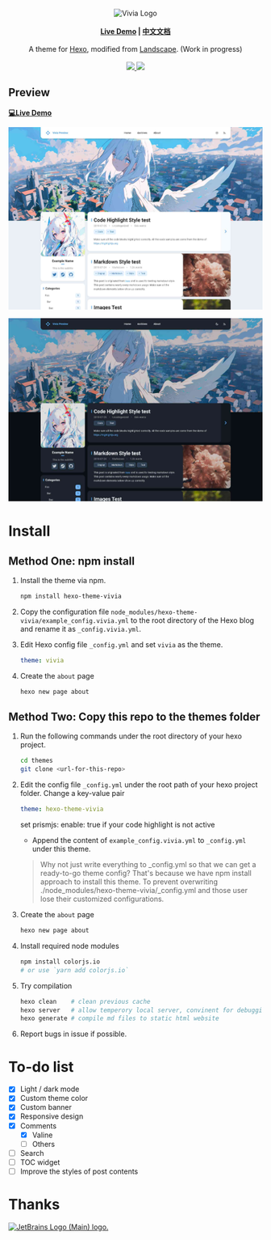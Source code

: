 <br>
<div align="center">
<img alt="Vivia Logo" src="./preview/logo.png" width="280px">
<br>
<br>
<strong>
<a href="https://saicaca.github.io/vivia-preview/">Live Demo</a>
|
<a href="https://github.com/saicaca/hexo-theme-vivia/blob/main/README.zh-CN.md">中文文档</a>
</strong>
<br>
<br>
A theme for <a href="https://hexo.io/">Hexo</a>, modified from <a href="https://github.com/hexojs/hexo-theme-landscape">Landscape</a>. (Work in progress)
<br>
<br>
<a href="https://www.npmjs.com/package/hexo-theme-vivia">
   <img src="https://img.shields.io/npm/v/hexo-theme-vivia"/>
</a>
<a href="https://github.com/saicaca/hexo-theme-vivia/blob/main/LICENSE">
   <img src="https://img.shields.io/github/license/saicaca/hexo-theme-vivia"/>
</a>
</div>

## Preview

**[💻Live Demo](https://saicaca.github.io/vivia-preview/)**

![home](preview/home.jpg)

![home_dark](preview/home-dark.jpg)

# Install

## Method One: npm install
1. Install the theme via npm.

   ```bash
   npm install hexo-theme-vivia
   ```
   
2. Copy the configuration file `node_modules/hexo-theme-vivia/example_config.vivia.yml` to the root directory of the Hexo blog and rename it as `_config.vivia.yml`.

3. Edit Hexo config file `_config.yml` and set `vivia` as the theme.

   ```yaml
   theme: vivia
   ```

4. Create the `about` page

   ```bash
   hexo new page about
   ```
## Method Two: Copy this repo to the themes folder

1. Run the following commands under the root directory of your hexo project.

   ```bash
   cd themes
   git clone <url-for-this-repo>
   ```

2. Edit the config file `_config.yml` under the root path of your hexo project folder. Change a key-value pair

   ```yaml
   theme: hexo-theme-vivia
   ```

   set prismjs: enable: true if your code highlight is not active
  
   - Append the content of `example_config.vivia.yml` to `_config.yml` under this theme.

   > Why not just write everything to _config.yml so that we can get a ready-to-go theme config? That's because we have npm install approach to install this theme. To prevent overwriting ./node_modules/hexo-theme-vivia/_config.yml and those user lose their customized configurations.

3. Create the `about` page

   ```bash
   hexo new page about
   ```
4. Install required node modules

   ```bash
   npm install colorjs.io
   # or use `yarn add colorjs.io`
   ```

5. Try compilation
   ```bash
   hexo clean    # clean previous cache
   hexo server   # allow temperory local server, convinent for debugging
   hexo generate # compile md files to static html website
   ```

5. Report bugs in issue if possible.

# To-do list

- [x] Light / dark mode
- [x] Custom theme color
- [x] Custom banner
- [x] Responsive design
- [x] Comments
  - [x] Valine
  - [ ] Others
- [ ] Search
- [ ] TOC widget
- [ ] Improve the styles of post contents

# Thanks
<a href="https://jb.gg/OpenSourceSupport">
   <img src="https://resources.jetbrains.com/storage/products/company/brand/logos/jb_beam.png" alt="JetBrains Logo (Main) logo." width="200px" height="200px">
</a>
